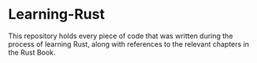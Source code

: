 # Learning-Rust
This repository holds every piece of code that was written during the process of learning Rust, along with references to the relevant chapters in the Rust Book.

